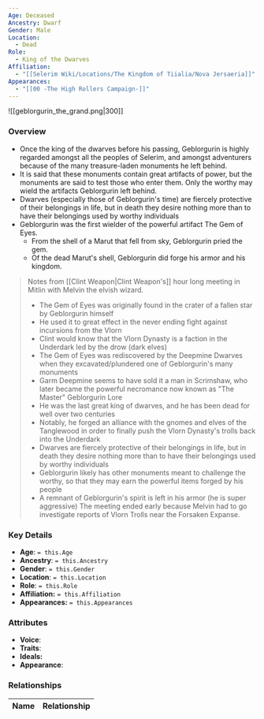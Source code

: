 ```yaml
---
Age: Deceased
Ancestry: Dwarf
Gender: Male
Location:
  - Dead
Role:
  - King of the Dwarves
Affiliation:
  - "[[Selerim Wiki/Locations/The Kingdom of Tiialia/Nova Jersaeria]]"
Appearances:
  - "[[00 -The High Rollers Campaign-]]"
---
```


![[geblorgurin_the_grand.png|300]]

### Overview
- Once the king of the dwarves before his passing, Geblorgurin is highly regarded amongst all the peoples of Selerim, and amongst adventurers because of the many treasure-laden monuments he left behind.
- It is said that these monuments contain great artifacts of power, but the monuments are said to test those who enter them. Only the worthy may wield the artifacts Geblorgurin left behind.
- Dwarves (especially those of Geblorgurin's time) are fiercely protective of their belongings in life, but in death they desire nothing more than to have their belongings used by worthy individuals
- Geblorgurin was the first wielder of the powerful artifact The Gem of Eyes.
	- From the shell of a Marut that fell from sky, Geblorgurin pried the gem.
	- Of the dead Marut's shell, Geblorgurin did forge his armor and his kingdom.

> Notes from [[Clint Weapon|Clint Weapon's]] hour long meeting in Mitlin with Melvin the elvish wizard.
> - The Gem of Eyes was originally found in the crater of a fallen star by Geblorgurin himself
> - He used it to great effect in the never ending fight against incursions from the Vlorn
> - Clint would know that the Vlorn Dynasty is a faction in the Underdark led by the drow (dark elves)
> - The Gem of Eyes was rediscovered by the Deepmine Dwarves when they excavated/plundered one of Geblorgurin's many monuments
> - Garm Deepmine seems to have sold it a man in Scrimshaw, who later became the powerful necromance now known as "The Master"
> Geblorgurin Lore
> - He was the last great king of dwarves, and he has been dead for well over two centuries
> - Notably, he forged an alliance with the gnomes and elves of the Tanglewood in order to finally push the Vlorn Dynasty's trolls back into the Underdark
> - Dwarves are fiercely protective of their belongings in life, but in death they desire nothing more than to have their belongings used by worthy individuals
> - Geblorgurin likely has other monuments meant to challenge the worthy, so that they may earn the powerful items forged by his people
> - A remnant of Geblorgurin's spirit is left in his armor (he is super aggressive)
> The meeting ended early because Melvin had to go investigate reports of Vlorn Trolls near the Forsaken Expanse.

### Key Details
- **Age**: `= this.Age`
- **Ancestry**: `= this.Ancestry`
- **Gender**: `= this.Gender`
- **Location**: `= this.Location`
- **Role**: `= this.Role`
- **Affiliation:** `= this.Affiliation`
- **Appearances:** `= this.Appearances`

### Attributes
- **Voice**: 
- **Traits**: 
- **Ideals:** 
- **Appearance**:

### Relationships

| Name  | Relationship |
| ----- | ------------ |
